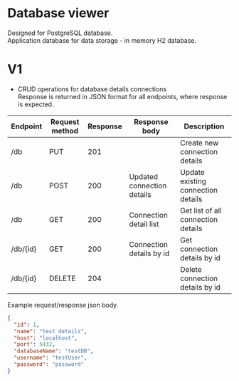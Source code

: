 # Database viewer

Designed for PostgreSQL database.    
Application database for data storage - in memory H2 database.    

# V1
- CRUD operations for database details connections    
Response is returned in JSON format for all endpoints, where response is expected.    

| Endpoint | Request method | Response | Response body              | Description                        |
| -------- | -------------- | -------- | -------------------------- | ---------------------------------- |
| /db      | PUT            | 201      |                            | Create new connection details      |
| /db      | POST           | 200      | Updated connection details | Update existing connection details |
| /db      | GET            | 200      | Connection detail list     | Get list of all connection details |
| /db/{id} | GET            | 200      | Connection details by id   | Get connection details by id       |
| /db/{id} | DELETE         | 204      |                            | Delete connection details by id    |

Example request/response json body.    

```json
{
  "id": 1,
  "name": "test details",
  "host": "localhost",
  "port": 5432,
  "databaseName": "testDB",
  "username": "testUser",
  "password": "password"
}
```
